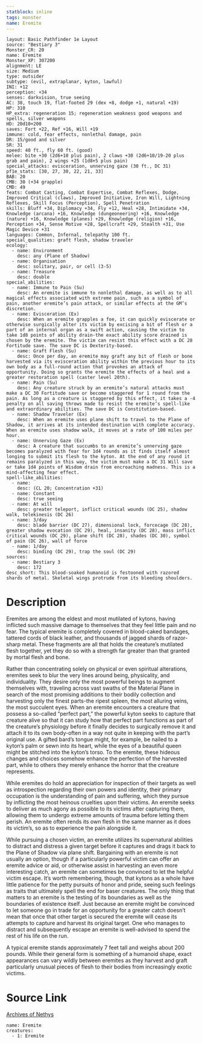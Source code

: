 ```yaml
---
statblock: inline
tags: monster
name: Eremite
---
```

```statblock
layout: Basic Pathfinder 1e Layout
source: "Bestiary 3"
Monster_CR: 20
name: Eremite
Monster_XP: 307200
alignment: LE
size: Medium
type: outsider
subtype: (evil, extraplanar, kyton, lawful)
INI: +12
perception: +34
senses: darkvision, true seeing
AC: 38, touch 19, flat-footed 29 (dex +8, dodge +1, natural +19)
HP: 310
HP_extra: regeneration 15; regeneration weakness good weapons and spells, silver weapons
HD: 20d10+200
saves: Fort +22, Ref +16, Will +19
immune: cold, fear effects, nonlethal damage, pain
DR: 15/good and silver
SR: 31
speed: 40 ft., fly 60 ft. (good)
melee: bite +30 (2d6+10 plus pain), 2 claws +30 (2d6+10/19-20 plus grab and pain), 2 wings +25 (1d8+5 plus pain)
special_attacks: evisceration, unnerving gaze (30 ft., DC 31)
pf1e_stats: [30, 27, 30, 22, 21, 33]
BAB: 20
CMB: 30 (+34 grapple)
CMD: 49
feats: Combat Casting, Combat Expertise, Combat Reflexes, Dodge, Improved Critical (claws), Improved Initiative, Iron Will, Lightning Reflexes, Skill Focus (Perception), Spell Penetration
skills: Bluff +34, Diplomacy +34, Fly +12, Heal +28, Intimidate +34, Knowledge (arcana) +16, Knowledge (dungeoneering) +16, Knowledge (nature) +16, Knowledge (planes) +29, Knowledge (religion) +16, Perception +34, Sense Motive +28, Spellcraft +29, Stealth +31, Use Magic Device +31
languages: Common, Infernal, telepathy 100 ft.
special_qualities: graft flesh, shadow traveler
ecology:
  - name: Environment
    desc: any (Plane of Shadow)
  - name: Organisation
    desc: solitary, pair, or cell (3-5)
  - name: Treasure
    desc: double
special_abilities:
  - name: Immune to Pain (Su)
    desc: An eremite is immune to nonlethal damage, as well as to all magical effects associated with extreme pain, such as a symbol of pain, another eremite’s pain attack, or similar effects at the GM’s discretion.
  - name: Evisceration (Ex)
    desc: When an eremite grapples a foe, it can quickly eviscerate or otherwise surgically alter its victim by excising a bit of flesh or a part of an internal organ as a swift action, causing the victim to take 1d8 points of ability drain-the exact ability score drained is chosen by the eremite. The victim can resist this effect with a DC 28 Fortitude save. The save DC is Dexterity-based.
  - name: Graft Flesh (Su)
    desc: Once per day, an eremite may graft any bit of flesh or bone harvested via its evisceration ability within the previous hour to its own body as a full-round action that provokes an attack of opportunity. Doing so grants the eremite the effects of a heal and a greater restoration spell (caster level 20th).
  - name: Pain (Su)
    desc: Any creature struck by an eremite’s natural attacks must make a DC 30 Fortitude save or become staggered for 1 round from the pain. As long as a creature is staggered by this effect, it takes a -4 penalty on all saving throws made to resist the eremite’s spell-like and extraordinary abilities. The save DC is Constitution-based.
  - name: Shadow Traveler (Ex)
    desc: When an eremite uses plane shift to travel to the Plane of Shadow, it arrives at its intended destination with complete accuracy. When an eremite uses shadow walk, it moves at a rate of 100 miles per hour.
  - name: Unnerving Gaze (Ex)
    desc: A creature that succumbs to an eremite’s unnerving gaze becomes paralyzed with fear for 1d4 rounds as it finds itself almost longing to submit its flesh to the kyton. At the end of any round it remains paralyzed in this way, the victim must make a DC 31 Will save or take 1d4 points of Wisdom drain from encroaching madness. This is a mind-affecting fear effect.
spell-like_abilities:
  - name:
    desc: (CL 20; Concentration +31)
  - name: Constant
    desc: true seeing
  - name: At will
    desc: greater teleport, inflict critical wounds (DC 25), shadow walk, telekinesis (DC 26)
  - name: 3/day
    desc: blade barrier (DC 27), dimensional lock, forcecage (DC 28), greater shadow evocation (DC 29), heal, insanity (DC 28), mass inflict critical wounds (DC 29), plane shift (DC 28), shades (DC 30), symbol of pain (DC 26), wall of force
  - name: 1/day
    desc: binding (DC 29), trap the soul (DC 29)
sources:
  - name: Bestiary 3
    desc: 172
desc_short: This blood-soaked humanoid is festooned with razored shards of metal. Skeletal wings protrude from its bleeding shoulders.
```
# Description
Eremites are among the eldest and most mutilated of kytons, having inflicted such massive damage to themselves that they feel little pain and no fear. The typical eremite is completely covered in blood-caked bandages, tattered cords of black leather, and thousands of jagged shards of razor-sharp metal. These fragments are all that holds the creature’s mutilated flesh together, yet they do so with a strength far greater than that granted by mortal flesh and bone.

Rather than concentrating solely on physical or even spiritual alterations, eremites seek to blur the very lines around being, physicality, and individuality. They desire only the most powerful beings to augment themselves with, traveling across vast swaths of the Material Plane in search of the most promising additions to their bodily collection and harvesting only the finest parts-the ripest spleen, the most alluring veins, the most succulent eyes. When an eremite encounters a creature that possess a so-called “perfect part,” the powerful kyton seeks to capture that creature alive so that it can study how that perfect part functions as part of the creature’s physiology before it finally decides to surgically remove it and attach it to its own body-often in a way not quite in keeping with the part’s original use. A gifted bard’s tongue might, for example, be nailed to a kyton’s palm or sewn into its heart, while the eyes of a beautiful queen might be stitched into the kyton’s torso. To the eremite, these hideous changes and choices somehow enhance the perfection of the harvested part, while to others they merely enhance the horror that the creature represents.

While eremites do hold an appreciation for inspection of their targets as well as introspection regarding their own powers and identity, their primary occupation is the understanding of pain and suffering, which they pursue by inflicting the most heinous cruelties upon their victims. An eremite seeks to deliver as much agony as possible to its victims after capturing them, allowing them to undergo extreme amounts of trauma before letting them perish. An eremite often rends its own flesh in the same manner as it does its victim’s, so as to experience the pain alongside it.

While pursuing a chosen victim, an eremite utilizes its supernatural abilities to distract and distress a given target before it captures and drags it back to the Plane of Shadow via plane shift. Bargaining with an eremite is not usually an option, though if a particularly powerful victim can offer an eremite advice or aid, or otherwise assist in harvesting an even more interesting catch, an eremite can sometimes be convinced to let the helpful victim escape. It’s worth remembering, though, that kytons as a whole have little patience for the petty pursuits of honor and pride, seeing such feelings as traits that ultimately spell the end for baser creatures. The only thing that matters to an eremite is the testing of its boundaries as well as the boundaries of existence itself. Just because an eremite might be convinced to let someone go in trade for an opportunity for a greater catch doesn’t mean that once that other target is secured the eremite will cease its attempts to capture and harvest its original target. One who manages to distract and subsequently escape an eremite is well-advised to spend the rest of his life on the run.

A typical eremite stands approximately 7 feet tall and weighs about 200 pounds. While their general form is something of a humanoid shape, exact appearances can vary wildly between eremites as they harvest and graft particularly unusual pieces of flesh to their bodies from increasingly exotic victims.
# Source Link
[Archives of Nethys](https://aonprd.com/MonsterDisplay.aspx?ItemName=Eremite)
```encounter-table
name: Eremite
creatures:
  - 1: Eremite
```
